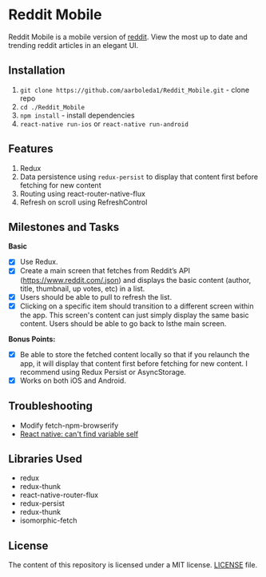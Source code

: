 # Reddit Mobile
Reddit Mobile is a mobile version of [reddit](https://www.reddit.com/). View the most up to date and trending reddit articles in an elegant UI.

## Installation
1. `git clone https://github.com/aarboleda1/Reddit_Mobile.git` - clone repo
2. `cd ./Reddit_Mobile`
3. `npm install` - install dependencies
4. `react-native run-ios` or `react-native run-android`

## Features
1. Redux
2. Data persistence using `redux-persist` to display that content first before fetching for new content
3. Routing using react-router-native-flux
4. Refresh on scroll using RefreshControl

## Milestones and Tasks

**Basic**
- [x] Use Redux.
- [x] Create a main screen that fetches from Reddit’s API (https://www.reddit.com/.json) and displays the basic content (author, title, thumbnail, up votes, etc) in a list.
- [x] Users should be able to pull to refresh the list.
- [x] Clicking on a specific item should transition to a different screen within the app. This screen's content can just simply display the same basic content. Users should be able to go back to lsthe main screen.

**Bonus Points:**

- [x] Be able to store the fetched content locally so that if you relaunch the app, it will display that content first before fetching for new content. I recommend using Redux Persist or AsyncStorage.
- [x] Works on both iOS and Android.

## Troubleshooting
- Modify fetch-npm-browserify
- [React native: can't find variable self](http://stackoverflow.com/questions/37544189/react-native-error-cant-find-variable-self)

## Libraries Used
- redux
- redux-thunk
- react-native-router-flux
- redux-persist
- redux-thunk
- isomorphic-fetch

## License
The content of this repository is licensed under a MIT license.
[LICENSE](/LICENSE) file.


